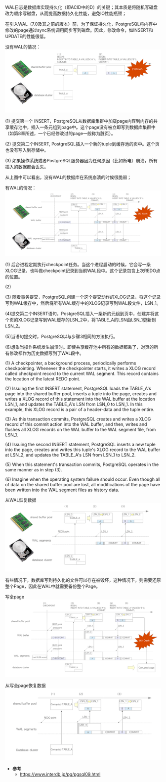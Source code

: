 WAL日志是数据库实现持久化（即ACID中的D）的关键；其本质是将随机写磁盘改为顺序写磁盘，从而提高数据持久化性能，避免IO性能瓶颈；

在引入WAL（7.0及其之前的版本）前，为了保证持久化，PostgreSQL将内存中修改的page通过sync系统调用同步写到磁盘。因此，修改命令，如INSERT和UPDATE的性能很低。

没有WAL的情况：
![picture](/2022/postgresql/interdb/fig-9-01.png "没有WAL的情况")

  (1) 提交第一个 INSERT，PostgreSQL从数据库集群中加载page内容到内存的共享缓存池中，插入一条元组到page中。这个page没有被立即写到数据库集群中（如第8章所述，一个已经修改过的page一般称为脏页）。
  
  (2) 提交第二个INSERT, PostgreSQL插入一个新的tuple到缓存池的页中。这个页也没有写入到存储中。
  
  (3) 如果操作系统或者PostgreSQL服务器因为任何原因（比如断电）崩溃，所有插入的数据都会丢失。

从上图中可以看出，没有WAL的数据库在系统崩溃的时候很脆弱；

有WAL的情况：
![picture](/2022/postgresql/interdb/fig-9-02.png "有WAL的情况")

(1) 后台进程定期执行checkpoint任务。当这个进程启动的时候，它会写一条XLOG记录，也叫做checkpoint记录到当前WAL段中。这个记录包含上次REDO点的位置。

(2) 

(3) 随着事务提交，PostgreSQL创建一个这个提交动作的XLOG记录，将这个记录写到WAL缓存中，然后将所有WAL缓存中的XLOG记录写到WAL段文件，LSN_1。

(4)提交第二个INSERT语句，PostgreSQL插入一条新的元组到页中，创建并将这个页的XLOG记录写到WAL缓存的LSN_2中，将TABLE_A的LSN由LSN_1更新到LSN_2。

(5)当语句提交时，PostgreSQ以与步骤3相同的方法执行。

(6)想象当操作系统发生崩溃时。即使共享缓存池中所有的数据都丢了，对页的所有修改都作为历史数据写到了WAL段中。

(1) A checkpointer, a background process, periodically performs checkpointing. Whenever the checkpointer starts, it writes a XLOG record called checkpoint record to the current WAL segment. This record contains the location of the latest REDO point.

(2) Issuing the first INSERT statement, PostgreSQL loads the TABLE_A's page into the shared buffer pool, inserts a tuple into the page, creates and writes a XLOG record of this statement into the WAL buffer at the location LSN_1, and updates the TABLE_A's LSN from LSN_0 to LSN_1.
In this example, this XLOG record is a pair of a header-data and the tuple entire.

(3) As this transaction commits, PostgreSQL creates and writes a XLOG record of this commit action into the WAL buffer, and then, writes and flushes all XLOG records on the WAL buffer to the WAL segment file, from LSN_1.

(4) Issuing the second INSERT statement, PostgreSQL inserts a new tuple into the page, creates and writes this tuple's XLOG record to the WAL buffer at LSN_2, and updates the TABLE_A's LSN from LSN_1 to LSN_2.

(5) When this statement's transaction commits, PostgreSQL operates in the same manner as in step (3).

(6) Imagine when the operating system failure should occur. Even though all of data on the shared buffer pool are lost, all modifications of the page have been written into the WAL segment files as history data.

从WAL恢复数据
![picture](/2022/postgresql/interdb/fig-9-03.png "从WAL恢复数据")

有些情况下，数据库写到持久化的文件可以存在被毁坏，这种情况下，则需要还原整个Page，因此在WAL中就需要备份整个Page。

写全page
![picture](/2022/postgresql/interdb/fig-9-04.png "写全page")


从写全page恢复数据
![picture](/2022/postgresql/interdb/fig-9-05.png "从写全page恢复数据")


 * **参考**
   - https://www.interdb.jp/pg/pgsql09.html

